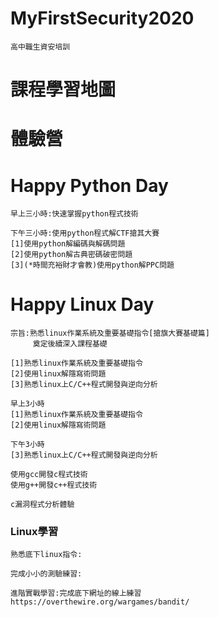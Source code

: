 # MyFirstSecurity2020
```
高中職生資安培訓
```

# 課程學習地圖


# 體驗營

# Happy Python Day
```
早上三小時:快速掌握python程式技術

下午三小時:使用python程式解CTF搶其大賽
[1]使用python解編碼與解碼問題
[2]使用python解古典密碼破密問題
[3](*時間充裕財才會教)使用python解PPC問題
```
# Happy Linux Day
```
宗旨:熟悉linux作業系統及重要基礎指令[搶旗大賽基礎篇]
     奠定後續深入課程基礎
     
[1]熟悉linux作業系統及重要基礎指令
[2]使用linux解隱寫術問題
[3]熟悉linux上C/C++程式開發與逆向分析

早上3小時
[1]熟悉linux作業系統及重要基礎指令
[2]使用linux解隱寫術問題

下午3小時
[3]熟悉linux上C/C++程式開發與逆向分析

使用gcc開發c程式技術
使用g++開發c++程式技術

c漏洞程式分析體驗

```
### Linux學習
```
熟悉底下linux指令:
```
```
完成小小的測驗練習:
```
```
進階實戰學習:完成底下網址的線上練習
https://overthewire.org/wargames/bandit/
```
